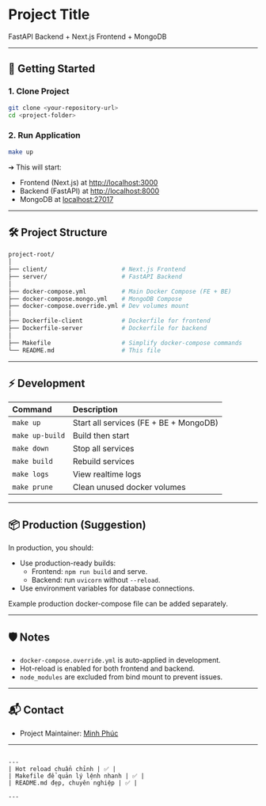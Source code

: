 # Project Title
FastAPI Backend + Next.js Frontend + MongoDB

---

## 🚀 Getting Started

### 1. Clone Project
```bash
git clone <your-repository-url>
cd <project-folder>
```

### 2. Run Application
```bash
make up
```
➔ This will start:
- Frontend (Next.js) at [http://localhost:3000](http://localhost:3000)
- Backend (FastAPI) at [http://localhost:8000](http://localhost:8000)
- MongoDB at [localhost:27017](localhost:27017)

---

## 🛠 Project Structure

```bash
project-root/
│
├── client/                     # Next.js Frontend
├── server/                     # FastAPI Backend
│
├── docker-compose.yml          # Main Docker Compose (FE + BE)
├── docker-compose.mongo.yml    # MongoDB Compose
├── docker-compose.override.yml # Dev volumes mount
│
├── Dockerfile-client           # Dockerfile for frontend
├── Dockerfile-server           # Dockerfile for backend
│
├── Makefile                    # Simplify docker-compose commands
└── README.md                   # This file
```

---

## ⚡ Development

| Command | Description |
|:--------|:------------|
| `make up` | Start all services (FE + BE + MongoDB) |
| `make up-build` | Build then start |
| `make down` | Stop all services |
| `make build` | Rebuild services |
| `make logs` | View realtime logs |
| `make prune` | Clean unused docker volumes |

---

## 📦 Production (Suggestion)

In production, you should:
- Use production-ready builds:
  - Frontend: `npm run build` and serve.
  - Backend: run `uvicorn` without `--reload`.
- Use environment variables for database connections.

Example production docker-compose file can be added separately.

---

## 🛡 Notes
- `docker-compose.override.yml` is auto-applied in development.
- Hot-reload is enabled for both frontend and backend.
- `node_modules` are excluded from bind mount to prevent issues.

---

## 📬 Contact

- Project Maintainer: [Minh Phúc](mailto:dev.minhphuc@gmail.com)

---
```

---
| Hot reload chuẩn chỉnh | ✅ |
| Makefile để quản lý lệnh nhanh | ✅ |
| README.md đẹp, chuyên nghiệp | ✅ |

---
